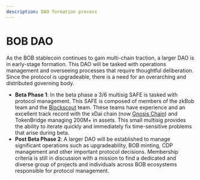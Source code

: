 ```yaml
---
description: DAO formation process
---
```


# BOB DAO

As the BOB stablecoin continues to gain multi-chain traction, a larger DAO is in early-stage formation. This DAO will be tasked with operations management and overseeing processes that require thoughtful deliberation. Since the protocol is upgradeable, there is a need for an overarching and distributed governing body.

* **Beta Phase 1**: In the beta phase a 3/6 multisig SAFE is tasked with protocol management. This SAFE is composed of members of the zkBob team and the [Blockscout](https://docs.blockscout.com/) team. These teams have experience and an excellent track record with the xDai chain (now [Gnosis Chain](https://docs.gnosischain.com/)) and TokenBridge managing 200M+ in assets. This small multisig provides the ability to iterate quickly and immediately fix time-sensitive problems that arise during beta.&#x20;
* **Post Beta Phase 2**: A larger DAO will be established to manage significant operations such as upgradeability, BOB minting, CDP management and other important protocol decisions. Membership criteria is still in discussion with a mission to find a dedicated and diverse group of projects and individuals across BOB ecosystems responsible for protocol management.

